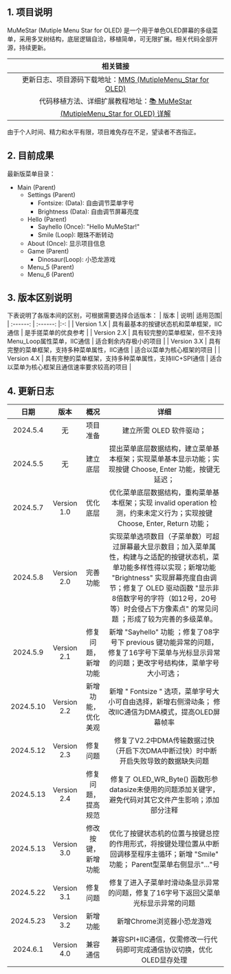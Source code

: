 ## 1. 项目说明

MuMeStar (Mutiple Menu Star for OLED) 是一个用于单色OLED屏幕的多级菜单，采用多叉树结构，底层逻辑自洽，移植简单，可无限扩展。相关代码全部开源，持续更新。

| 相关链接 |
| :------: |
| 更新日志、项目源码下载地址：[MMS (MutipleMenu_Star for OLED) ](https://www.writebug.com/code/74f70a1e-1c04-11ef-a772-0242c0a81018)  |
|代码移植方法、详细扩展教程地址：[📚 MuMeStar (MutipleMenu_Star for OLED) 详解](https://www.writebug.com/article/2b4ea580-1bfe-11ef-a772-0242c0a81018) |

由于个人时间、精力和水平有限，项目难免存在不足，望读者不吝指正。

## 2. 目前成果
 
最新版菜单目录：
- Main (Parent)
	- Settings (Parent)
		- Fontsize: (Data): 自由调节菜单字号
		- Brightness (Data): 自由调节屏幕亮度
	- Hello (Parent)
		- Sayhello (Once): "Hello MuMeStar!"
		- Smile (Loop): 眼珠不断转动 
	- About (Once): 显示项目信息
	- Game (Parent)
		- Dinosaur(Loop): 小恐龙游戏 
	- Menu_5 (Parent)
	- Menu_6 (Parent)

## 3. 版本区别说明
下表说明了各版本间的区别，可根据需要选择合适版本：
 | 版本 | 说明| 适用范围|
 | :------: | :------: |:-: |
 | Version 1.X | 具有最基本的按键状态机和菜单框架，IIC通信 | 是手搓菜单的优良参考 |
 | Version 2.X | 具有较完整的菜单框架，但不支持Menu_Loop属性菜单，IIC通信 | 适合剩余内存极小的项目 |
 | Version 3.X | 具有完整的菜单框架，支持多种菜单属性，IIC通信 | 适合以菜单为核心框架的项目 |
 | Version 4.X | 具有完整的菜单框架，支持多种菜单属性，支持IIC+SPI通信 | 适合以菜单为核心框架且通信速率要求较高的项目 |

## 4. 更新日志

| 日期 | 版本 | 概况 | 详细 | 
| :------: | :------: | :------: | :------: |
| 2024.5.4  | 无 | 项目准备 | 建立所需 OLED 软件驱动；|
| 2024.5.5 | 无 | 建立底层 | 提出菜单底层数据结构，建立菜单基本框架；实现菜单基本显示功能；实现按键 Choose, Enter 功能，按键无延迟； |
| 2024.5.7 | Version 1.0 | 优化底层 | 优化菜单底层数据结构，重构菜单基本框架；实现 invalid operation 检测，约束未定义行为；实现按键 Choose, Enter, Return 功能； |
| 2024.5.8 | Version 2.0 | 完善功能 | 实现菜单选项数目（子菜单数）可超过屏幕最大显示数目；加入菜单属性，构建与之适配的按键状态机，菜单功能多样性得以实现；新增功能 "Brightness" 实现屏幕亮度自由调节；修复了 OLED 驱动函数 "显示非8倍数字号的字符（如12号，20号等）时会侵占下方像素点" 的常见问题 ；形成了较为完善的多级菜单。|
|2024.5.9|Version 2.1| 修复问题，新增功能 | 新增 "Sayhello" 功能 ；修复了08字号下 previous 键功能异常的问题，修复了16字号下菜单与光标显示异常的问题；更改字号结构体，菜单字号大小可选； |
|2024.5.10|Version 2.2|新增功能，优化美观 | 新增 " Fontsize " 选项，菜单字号大小可自由选择，新增右侧滑动条； 修改IIC通信为DMA模式，提高OLED屏幕帧率 |
| 2024.5.12 | Version 2.3 | 修复问题 |修复了V2.2中DMA传输数据过快（开启下次DMA中断过快）时中断开启失败导致的数据缺失问题|
| 2024.5.13 | Version 2.4 | 修复问题，提高规范| 修复了 OLED_WR_Byte() 函数形参datasize未使用的问题添加关键字，避免代码对其它文件产生影响；添加部分注释 |
| 2024.5.13 | Version 3.0 | 修改按键，新增功能  | 优化了按键状态机的位置与按键总控的作用形式，将按键处理位置从中断回调移至程序主循环；新增 "Smile" 功能； Parent型菜单右侧显示"..."号| 
| 2024.5.22 | Version 3.1 | 修复问题 | 修复了进入子菜单时滑动条显示异常的问题，修复了16字号下返回父菜单光标显示异常的问题| 
|2024.5.23|Version 3.2| 新增功能 | 新增Chrome浏览器小恐龙游戏 |
|2024.6.1|Version 4.0| 兼容通信 | 兼容SPI+IIC通信，仅需修改一行代码即可完成通信协议切换，优化OLED显存处理 |


